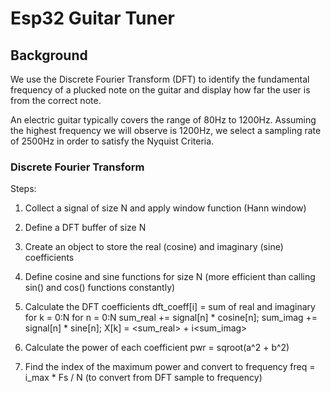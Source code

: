# Esp32 Guitar Tuner




## Background
We use the Discrete Fourier Transform (DFT) to identify the fundamental frequency of a plucked note on the guitar and display how far the user is from the correct note. 

An electric guitar typically covers the range of 80Hz to 1200Hz. Assuming the highest frequency we will observe is 1200Hz, we select a sampling rate of 2500Hz in order to satisfy the Nyquist Criteria. 


### Discrete Fourier Transform
Steps:
1. Collect a signal of size N and apply window function (Hann window)
2. Define a DFT buffer of size N
3. Create an object to store the real (cosine) and imaginary (sine) coefficients
4. Define cosine and sine functions for size N (more efficient than calling sin() and cos() functions constantly)
5. Calculate the DFT coefficients dft_coeff[i] = sum of real and imaginary
    for k = 0:N
        for n = 0:N
            sum_real += signal[n] * cosine[n];
            sum_imag += signal[n] * sine[n];
        X[k] = <sum_real> + i<sum_imag>
    
6. Calculate the power of each coefficient
    pwr = sqroot(a^2 + b^2)

7. Find the index of the maximum power and convert to frequency
    freq = i_max * Fs / N   (to convert from DFT sample to frequency)




